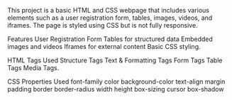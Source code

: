 This project is a basic HTML and CSS webpage that includes various elements such as a user registration form, tables, images, videos, and iframes. The page is styled using CSS but is not fully responsive.

Features
User Registration Form
Tables for structured data
Embedded images and videos
Iframes for external content
Basic CSS styling.

HTML Tags Used
Structure Tags
Text & Formatting Tags
Form Tags
Table Tags
Media Tags.

CSS Properties Used
font-family
color
background-color
text-align
margin
padding
border
border-radius
width
height
box-sizing
cursor
box-shadow
